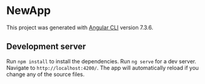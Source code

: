 # NewApp

This project was generated with [Angular CLI](https://github.com/angular/angular-cli) version 7.3.6.

## Development server

Run `npm install` to install the dependencies.
Run `ng serve` for a dev server. Navigate to `http://localhost:4200/`. The app will automatically reload if you change any of the source files.